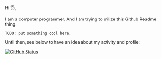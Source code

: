 Hi 🖐,


I am a computer programmer. And I am trying to utilize this Github Readme thing.

`TODO: put something cool here.`

Until then, see below to have an idea about my activity and profile:


[![GitHub Status](https://github-readme-stats.vercel.app/api?username=alioguzhan&&show_icons=true&count_private=true)](https://yildiz.dev)
